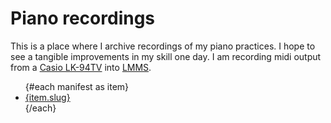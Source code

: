 <script context="module">
  export async function preload() {
    let url = `https://storage.googleapis.com/acmiyaguchi/midi/manifest.json`;
    let resp = await this.fetch(url);
    let data = await resp.json();
    return {
      manifest: data
        .filter(row => row.name.endsWith(".mid"))
        .map(row => ({
          slug: row.name.split(".mid")[0],
          ...row
        }))
    };
  }
</script>

<script>
    export let manifest = []
</script>

# Piano recordings

This is a place where I archive recordings of my piano practices. I hope to see
a tangible improvements in my skill one day. I am recording midi output from a
[Casio
LK-94TV]()
into [LMMS](https://lmms.io/).

<ul>
{#each manifest as item}
<li><a href={`piano/${item.slug}`}>{item.slug}</a></li>
{/each}
</ul>

[casio]: https://www.casio.com/products/archive/electronic-musical-instruments/lighted-keys/lk-94tv
